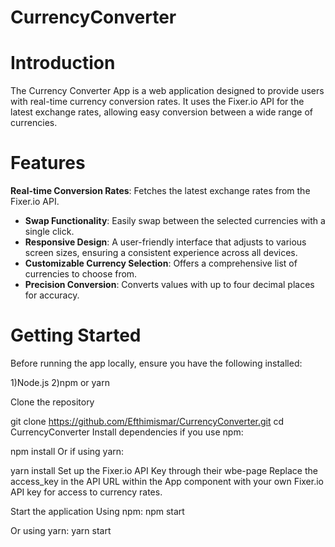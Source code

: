 # CurrencyConverter

# Introduction
The Currency Converter App is a web application designed to provide users with real-time currency conversion rates. It uses the Fixer.io API for the latest exchange rates, allowing easy conversion between a wide range of currencies. 
# Features
**Real-time Conversion Rates**: Fetches the latest exchange rates from the Fixer.io API.
- **Swap Functionality**: Easily swap between the selected currencies with a single click.
- **Responsive Design**: A user-friendly interface that adjusts to various screen sizes, ensuring a consistent experience across all devices.
- **Customizable Currency Selection**: Offers a comprehensive list of currencies to choose from.
- **Precision Conversion**: Converts values with up to four decimal places for accuracy.

# Getting Started
Before running the app locally, ensure you have the following installed:

1)Node.js
2)npm or yarn

Clone the repository

git clone https://github.com/Efthimismar/CurrencyConverter.git
cd CurrencyConverter
Install dependencies
 if you use npm:

npm install
Or if using yarn:

yarn install
Set up the Fixer.io API Key through their wbe-page
Replace the access_key in the API URL within the App component with your own Fixer.io API key for access to currency rates.

Start the application
Using npm:
npm start

Or using yarn:
yarn start